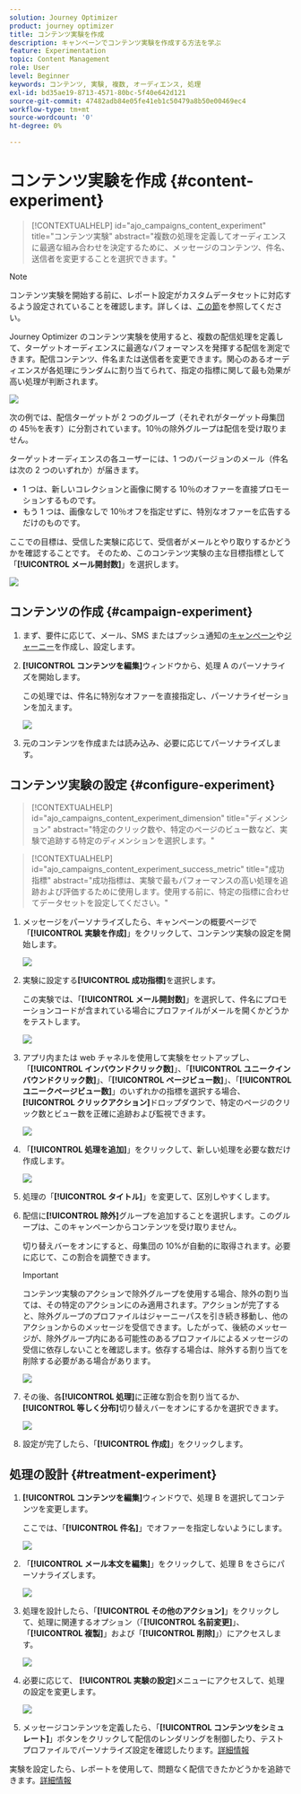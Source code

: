 ```yaml
---
solution: Journey Optimizer
product: journey optimizer
title: コンテンツ実験を作成
description: キャンペーンでコンテンツ実験を作成する方法を学ぶ
feature: Experimentation
topic: Content Management
role: User
level: Beginner
keywords: コンテンツ, 実験, 複数, オーディエンス, 処理
exl-id: bd35ae19-8713-4571-80bc-5f40e642d121
source-git-commit: 47482adb84e05fe41eb1c50479a8b50e00469ec4
workflow-type: tm+mt
source-wordcount: '0'
ht-degree: 0%

---
```


# コンテンツ実験を作成 {#content-experiment}

>[!CONTEXTUALHELP]
>id="ajo_campaigns_content_experiment"
>title="コンテンツ実験"
>abstract="複数の処理を定義してオーディエンスに最適な組み合わせを決定するために、メッセージのコンテンツ、件名、送信者を変更することを選択できます。"

>[!NOTE]
>
>コンテンツ実験を開始する前に、レポート設定がカスタムデータセットに対応するよう設定されていることを確認します。詳しくは、[この節](../reports/reporting-configuration.md)を参照してください。

Journey Optimizer のコンテンツ実験を使用すると、複数の配信処理を定義して、ターゲットオーディエンスに最適なパフォーマンスを発揮する配信を測定できます。配信コンテンツ、件名または送信者を変更できます。関心のあるオーディエンスが各処理にランダムに割り当てられて、指定の指標に関して最も効果が高い処理が判断されます。

![](../rn/assets/do-not-localize/experiment.gif)

次の例では、配信ターゲットが 2 つのグループ（それぞれがターゲット母集団の 45％を表す）に分割されています。10％の除外グループは配信を受け取りません。

ターゲットオーディエンスの各ユーザーには、1 つのバージョンのメール（件名は次の 2 つのいずれか）が届きます。

* 1 つは、新しいコレクションと画像に関する 10％のオファーを直接プロモーションするものです。
* もう 1 つは、画像なしで 10％オフを指定せずに、特別なオファーを広告するだけのものです。

ここでの目標は、受信した実験に応じて、受信者がメールとやり取りするかどうかを確認することです。 そのため、このコンテンツ実験の主な目標指標として「**[!UICONTROL メール開封数]**」を選択します。

![](assets/content_experiment.png)

## コンテンツの作成 {#campaign-experiment}

1. まず、要件に応じて、メール、SMS またはプッシュ通知の[キャンペーン](../campaigns/create-campaign.md)や[ジャーニー](../building-journeys/journeys-message.md)を作成し、設定します。

1. **[!UICONTROL コンテンツを編集]**&#x200B;ウィンドウから、処理 A のパーソナライズを開始します。

   この処理では、件名に特別なオファーを直接指定し、パーソナライゼーションを加えます。

   ![](assets/content_experiment_5.png)

1. 元のコンテンツを作成または読み込み、必要に応じてパーソナライズします。

## コンテンツ実験の設定 {#configure-experiment}

>[!CONTEXTUALHELP]
>id="ajo_campaigns_content_experiment_dimension"
>title="ディメンション"
>abstract="特定のクリック数や、特定のページのビュー数など、実験で追跡する特定のディメンションを選択します。"

>[!CONTEXTUALHELP]
>id="ajo_campaigns_content_experiment_success_metric"
>title="成功指標"
>abstract="成功指標は、実験で最もパフォーマンスの高い処理を追跡および評価するために使用します。使用する前に、特定の指標に合わせてデータセットを設定してください。"

1. メッセージをパーソナライズしたら、キャンペーンの概要ページで「**[!UICONTROL 実験を作成]**」をクリックして、コンテンツ実験の設定を開始します。

   ![](assets/content_experiment_3.png)

1. 実験に設定する&#x200B;**[!UICONTROL 成功指標]**&#x200B;を選択します。

   この実験では、「**[!UICONTROL メール開封数]**」を選択して、件名にプロモーションコードが含まれている場合にプロファイルがメールを開くかどうかをテストします。

   ![](assets/content_experiment_11.png)

1. アプリ内または web チャネルを使用して実験をセットアップし、「**[!UICONTROL インバウンドクリック数]**」、「**[!UICONTROL ユニークインバウンドクリック数]**」、「**[!UICONTROL ページビュー数]**」、「**[!UICONTROL ユニークページビュー数]**」のいずれかの指標を選択する場合、**[!UICONTROL クリックアクション]**&#x200B;ドロップダウンで、特定のページのクリック数とビュー数を正確に追跡および監視できます。

   ![](assets/content_experiment_20.png)

1. 「**[!UICONTROL 処理を追加]**」をクリックして、新しい処理を必要な数だけ作成します。

   ![](assets/content_experiment_8.png)

1. 処理の「**[!UICONTROL タイトル]**」を変更して、区別しやすくします。

1. 配信に&#x200B;**[!UICONTROL 除外]**&#x200B;グループを追加することを選択します。このグループは、このキャンペーンからコンテンツを受け取りません。

   切り替えバーをオンにすると、母集団の 10%が自動的に取得されます。必要に応じて、この割合を調整できます。

   >[!IMPORTANT]
   >
   >コンテンツ実験のアクションで除外グループを使用する場合、除外の割り当ては、その特定のアクションにのみ適用されます。アクションが完了すると、除外グループのプロファイルはジャーニーパスを引き続き移動し、他のアクションからのメッセージを受信できます。したがって、後続のメッセージが、除外グループ内にある可能性のあるプロファイルによるメッセージの受信に依存しないことを確認します。依存する場合は、除外する割り当てを削除する必要がある場合があります。

   ![](assets/content_experiment_12.png)

1. その後、各&#x200B;**[!UICONTROL 処理]**&#x200B;に正確な割合を割り当てるか、**[!UICONTROL 等しく分布]**&#x200B;切り替えバーをオンにするかを選択できます。

   ![](assets/content_experiment_13.png)

1. 設定が完了したら、「**[!UICONTROL 作成]**」をクリックします。

## 処理の設計 {#treatment-experiment}

1. **[!UICONTROL コンテンツを編集]**&#x200B;ウィンドウで、処理 B を選択してコンテンツを変更します。

   ここでは、「**[!UICONTROL 件名]**」でオファーを指定しないようにします。

   ![](assets/content_experiment_18.png)

1. 「**[!UICONTROL メール本文を編集]**」をクリックして、処理 B をさらにパーソナライズします。

   ![](assets/content_experiment_9.png)

1. 処理を設計したら、「**[!UICONTROL その他のアクション]**」をクリックして、処理に関連するオプション（「**[!UICONTROL 名前変更]**」、「**[!UICONTROL 複製]**」および「**[!UICONTROL 削除]**」）にアクセスします。

   ![](assets/content_experiment_7.png)

1. 必要に応じて、 **[!UICONTROL 実験の設定]**&#x200B;メニューにアクセスして、処理の設定を変更します。

   ![](assets/content_experiment_19.png)

1. メッセージコンテンツを定義したら、「**[!UICONTROL コンテンツをシミュレート]**」ボタンをクリックして配信のレンダリングを制御したり、テストプロファイルでパーソナライズ設定を確認したります。[詳細情報](../content-management/preview-test.md)

実験を設定したら、レポートを使用して、問題なく配信できたかどうかを追跡できます。[詳細情報](../reports/campaign-global-report-cja-experimentation.md)
